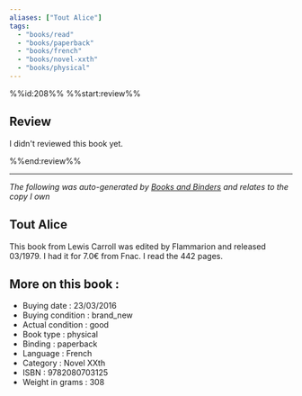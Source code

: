 ```yaml
---
aliases: ["Tout Alice"] 
tags: 
  - "books/read" 
  - "books/paperback" 
  - "books/french"
  - "books/novel-xxth"
  - "books/physical"
---
```

%%id:208%%
%%start:review%%
## Review
I didn't reviewed this book yet. 

%%end:review%%

---
_The following was auto-generated by [Books and Binders](Books%20and%20Binders.md) and relates to the copy I own_
## Tout Alice
This book from Lewis Carroll was edited by Flammarion and released 03/1979. I had it for 7.0€ from Fnac. I read the 442 pages.

## More on this book :
- Buying date : 23/03/2016
- Buying condition : brand_new
- Actual condition : good
- Book type : physical
- Binding : paperback
- Language : French
- Category : Novel XXth
- ISBN : 9782080703125
- Weight in grams : 308
